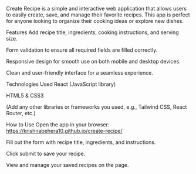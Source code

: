 Create Recipe is a simple and interactive web application that allows users to easily create, save, and manage their favorite recipes. This app is perfect for anyone looking to organize their cooking ideas or explore new dishes.

Features
Add recipe title, ingredients, cooking instructions, and serving size.

Form validation to ensure all required fields are filled correctly.

Responsive design for smooth use on both mobile and desktop devices.

Clean and user-friendly interface for a seamless experience.

Technologies Used
React (JavaScript library)

HTML5 & CSS3

(Add any other libraries or frameworks you used, e.g., Tailwind CSS, React Router, etc.)

How to Use
Open the app in your browser: https://krishnabehera10.github.io/create-recipe/

Fill out the form with recipe title, ingredients, and instructions.

Click submit to save your recipe.

View and manage your saved recipes on the page.

